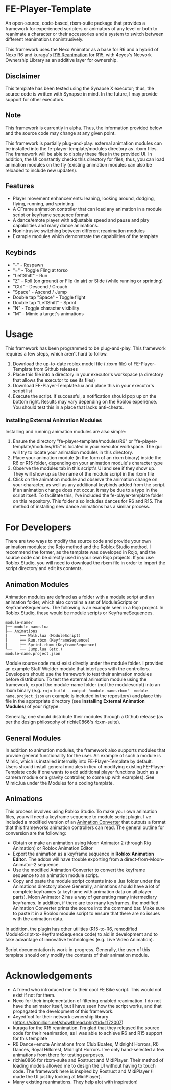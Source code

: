 # FE-Player-Template
An open-source, code-based, rbxm-suite package that provides a framework for experienced scripters or animators of any level or both to reanimate a character or their accessories and a system to switch between different reanimations nonintrusively.

This framework uses the Nexo Animator as a base for R6 and a hybrid of Nexo R6 and kuraga's [R15 Reanimation](https://v3rmillion.net/showthread.php?tid=1073859) for R15, with 4eyes's Network Ownership Library as an additive layer for ownership.

## Disclaimer
This template has been tested using the Synapse X executor; thus, the source code is written with Synapse in mind. In the future, I may provide support for other executors.

## Note
This framework is currently in alpha. Thus, the information provided below and the source code may change at any given point. 

This framework is partially plug-and-play: external animation modules can be installed into the fe-player-template/modules directory as .rbxm files. The framework will be able to display these files in the provided UI. In addition, the UI constantly checks this directory for files; thus, you can load animation modules on the fly (existing animation modules can also be reloaded to include new updates).

## Features
* Player movement enhancements: leaning, looking around, dodging, flying, running, and sprinting
* A CFrame animation controller that can load any animation in a module script or keyframe sequence format 
* A dance/emote player with adjustable speed and pause and play capabilities and many dance animations.
* Nonintrusive switching between different reanimation modules
* Example modules which demonstrate the capabilities of the template

## Keybinds
* "-" - Respawn
* "=" - Toggle Fling at torso
* "LeftShift" - Run
* "Z" - Roll (on ground) or Flip (in air) or Slide (while running or sprinting)
* "Ctrl" - Descend / Crouch
* "Space" - Ascend / Jump
* Double tap "Space" - Toggle flight
* Double tap "LeftShift" - Sprint
* "N" - Toggle character visibility
* "M" - Mimic a target's animations


# Usage
This framework has been programmed to be plug-and-play. This framework requires a few steps, which aren't hard to follow. 
1. Download the up-to-date roblox model file (.rbxm file) of FE-Player-Template from Github releases
2. Place this file into a directory in your executor's workspace (a directory that allows the executor to see its files)
3. Download FE-Player-Template.lua and place this in your executor's script list
4. Execute the script. If successful, a notification should pop up on the bottom right.
Results may vary depending on the Roblox experience. You should test this in a place that lacks anti-cheats.


### Installing External Animation Modules
Installing and running animation modules are also simple:
1. Ensure the directory "fe-player-template/modules/R6" or "fe-player-template/modules/R15" is located in your executor workspace. The gui will try to locate your animation modules in this directory.
2. Place your animation module (in the form of an rbxm binary) inside the R6 or R15 folder, depending on your animation module's character type
3. Observe the modules tab in this script's UI and see if they show up. They will show up as the name of the module script in the rbxm file
4. Click on the animation module and observe the animation change on your character, as well as any additional keybinds added from the script.
If an animation change does not occur, it may be due to a typo in the script itself. 
To facilitate this, I've included the fe-player-template folder on this repository. This folder also includes dances for R6 and R15. The method of installing new dance animations has a similar process.


# For Developers
There are two ways to modify the source code and provide your own animation modules: the Rojo method and the Roblox Studio method. I recommend the former, as the template was developed in Rojo, and the source code can be directly used in your own Rojo projects. If you use Roblox Studio, you will need to download the rbxm file in order to import the script directory and edit its contents. 

## Animation Modules
Animation modules are defined as a folder with a module script and an animation folder, which also contains a set of ModuleScripts or KeyframeSequences. The following is an example seen in a Rojo project. In Roblox Studio, these would be module scripts or KeyframeSequences.
```
module-name/
├── module-name.lua
├── Animations
|     ├── Walk.lua (ModuleScript)
|     ├── Run.rbxm (KeyframeSequence)
|     ├── Sprint.rbxm (KeyframeSequence) 
└──   └── Jump.lua (etc.)
module-name.project.json
```
Module source code must exist directly under the module folder. I provided an example Staff Wielder module that interfaces with the controllers. Developers should use the framework to test their animation modules before distribution. To test the external animation module using the framework, export the module-name folder (not the modulescript) into an rbxm binary (e.g. ```rojo build --output 'module-name.rbxm'  module-name.project.json``` an example is included in the repository) and place this file in the appropriate directory (see **Installing External Animation Modules**) of your rigtype.

Generally, one should distribute their modules through a Github release (as per the design philosophy of richie0866's rbxm-suite).

## General Modules
In addition to animation modules, the framework also supports modules that provide general functionality for the user. An example of such a module is Mimic, which is installed internally into FE-Player-Template by default. Users should install general modules in lieu of modifying existing FE-Player-Template code if one wants to add additional player functions (such as a camera module or a gravity controller, to come up with examples). See Mimic.lua under the Modules for a coding template.

## Animations
This process involves using Roblox Studio. To make your own animation files, you will need a keyframe sequence to module script plugin. I've included a modified version of an [Animation Converter](https://www.roblox.com/library/442028078/Animation-Converter) that outputs a format that this frameworks animation controllers can read. The general outline for conversion are the following:
- Obtain or make an animation using Moon Animator 2 (through Rig Animation) or Roblox Animation Editor
- Export the animation as a keyframe sequence in **Roblox Animation Editor**. The addon will have trouble exporting from a direct-from-Moon-Animator-2 sequence.
- Use the modified Animation Converter to convert the keyframe sequence to an animation module script.
- Copy and paste the module script contents into a .lua folder under the Animations directory above
Generally, animations should have a lot of complete keyframes (a keyframe with animation data on all player parts). Moon Animator 2 has a way of generating many intermediary keyframes. In addition, if there are too many keyframes, the modified Animation Converter prints the source into the command bar. Make sure to paste it in a Roblox module script to ensure that there are no issues with the animation data. 

In addition, the plugin has other utilities (R15-to-R6, remodified ModuleScript-to-KeyframeSequence code) to aid in development and to take advantage of innovative technologies (e.g. Live Video Animation).

Script documentation is work-in-progress. Generally, the user of this template should only modify the contents of their animation module.


# Acknowledgements
- A friend who introduced me to their cool FE Bike script. This would not exist if not for them.
- Nexo for their implementation of filtering enabled reanimation. I do not have the animator itself, but I have seen how the script works, and that propagated the development of this framework.
- 4eyedfool for their network ownership library (https://v3rmillion.net/showthread.php?tid=1172007)
- kuraga for the R15 reanimation. I'm glad that they released the source code for their reanimation, as I was able to achieve R6 and R15 support for this template
- R6 Dance+emote Animations from Club Boates, Midnight Horrors, R6 Dances, Royal Hillcrest, Midnight Horrors. I've only hand-selected a few animations from there for testing purposes.
- richie0866 for rbxm-suite and Rostruct and MidiPlayer. Their method of loading models allowed me to design the UI without having to touch code. The framework here is inspired by Rostruct and MidiPlayer (I made the UI just by looking at MidiPlayer). 
- Many existing reanimations. They help alot with inspiration!
